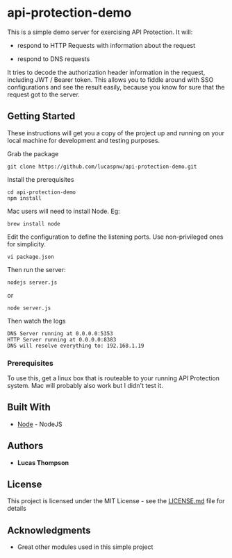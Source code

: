 # api-protection-demo

This is a simple demo server for exercising API Protection. It will:

* respond to HTTP Requests with information about the request

* respond to DNS requests

It tries to decode the authorization header information in the request, including JWT / Bearer token. This allows you to fiddle around with SSO configurations and see the result easily, because you know for sure that the request got to the server.


## Getting Started

These instructions will get you a copy of the project up and running on your local machine for development and testing purposes.


Grab the package

```
git clone https://github.com/lucaspnw/api-protection-demo.git
```

Install the prerequisites

```
cd api-protection-demo
npm install
```

Mac users will need to install Node. Eg: 
```
brew install node
```

Edit the configuration to define the listening ports. Use non-privileged ones for simplicity.

```
vi package.json
```

Then run the server:

```
nodejs server.js
```
or
```
node server.js
```

Then watch the logs

 ```
DNS Server running at 0.0.0.0:5353
HTTP Server running at 0.0.0.0:8383
DNS will resolve everything to: 192.168.1.19
```

### Prerequisites

To use this, get a linux box that is routeable to your running API Protection system. Mac will probably also work but I didn't test it.


## Built With

* [Node](http://www.nodejs.org/) - NodeJS


## Authors

* **Lucas Thompson**

## License

This project is licensed under the MIT License - see the [LICENSE.md](LICENSE.md) file for details

## Acknowledgments

* Great other modules used in this simple project

